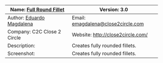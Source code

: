 | Name: [Full Round Fillet](https://cad.onshape.com/documents/3d52520839c0fa3587798c0f)  | Version: 3.0  |
| ------------- | ------------- |
| Author: [Eduardo Magdalena](https://forum.onshape.com/profile/emagdalenaC2C)  | Email: emagdalena@close2circle.com  |
| Company: C2C Close 2 Circle  | Website: http://close2circle.com/  |
| Description:  | Creates fully rounded fillets.  |
| Screenshot:  | Creates fully rounded fillets.  |
